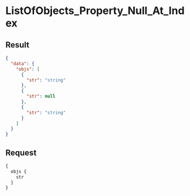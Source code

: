 # ListOfObjects_Property_Null_At_Index

## Result

```json
{
  "data": {
    "objs": [
      {
        "str": "string"
      },
      {
        "str": null
      },
      {
        "str": "string"
      }
    ]
  }
}
```

## Request

```graphql
{
  objs {
    str
  }
}
```

